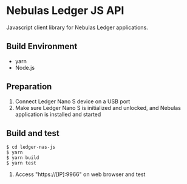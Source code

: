 # Nebulas Ledger JS API
Javascript client library for Nebulas Ledger applications.

## Build Environment
* yarn
* Node.js

## Preparation
1. Connect Ledger Nano S device on a USB port
1. Make sure Ledger Nano S is initialized and unlocked, and Nebulas application is installed and started

## Build and test

    $ cd ledger-nas-js
    $ yarn
    $ yarn build
    $ yarn test


1. Access "https://[IP]:9966" on web browser and test